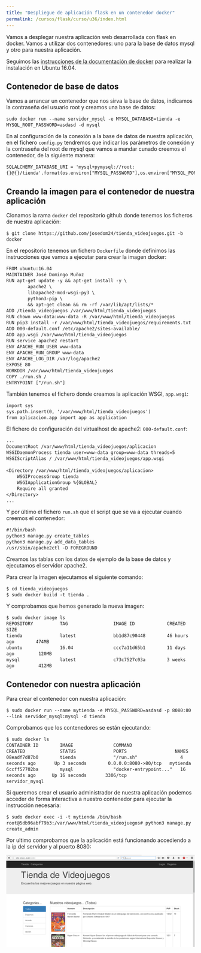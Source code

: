 ```yaml
---
title: "Despliegue de aplicación flask en un contenedor docker"
permalink: /cursos/flask/curso/u36/index.html
---
```


Vamos a desplegar nuestra aplicación web desarrollada con flask en docker. Vamos a utilizar dos contenedores: uno para la base de datos mysql y otro para nuestra aplicación.

Seguimos las [instrucciones de la documentación de docker](https://docs.docker.com/engine/installation/linux/docker-ce/ubuntu/) para realizar la instalación en Ubuntu 16.04.

## Contenedor de base de datos

Vamos a arrancar un contenedor que nos sirva la base de datos, indicamos la contraseña del usuario root y creamos una base de datos:

	sudo docker run --name servidor_mysql -e MYSQL_DATABASE=tienda -e MYSQL_ROOT_PASSWORD=asdasd -d mysql

En al configuración de la conexión a la base de datos de nuestra aplicación, en el fichero `config.py` tendremos que indicar los parámetros de conexión y la contraseña del root de mysql que vamos a mandar cunado creemos el contenedor, de la siguiente manera:

	SQLALCHEMY_DATABASE_URI = 'mysql+pymysql://root:{}@{}/tienda'.format(os.environ["MYSQL_PASSWORD"],os.environ["MYSQL_PORT_3306_TCP_ADDR"])

## Creando la imagen para el contenedor de nuestra aplicación

Clonamos la rama `docker` del repositorio github donde tenemos los ficheros de nuestra aplicación:

	$ git clone https://github.com/josedom24/tienda_videojuegos.git -b docker

En el repositorio tenemos un fichero `Dockerfile` donde definimos las instrucciones que vamos a ejecutar para crear la imagen docker:

	FROM ubuntu:16.04
	MAINTAINER José Domingo Muñoz
	RUN apt-get update -y && apt-get install -y \
	        apache2 \
	        libapache2-mod-wsgi-py3 \
	        python3-pip \
	        && apt-get clean && rm -rf /var/lib/apt/lists/*
	ADD /tienda_videojuegos /var/www/html/tienda_videojuegos
	RUN chown www-data:www-data -R /var/www/html/tienda_videojuegos
	RUN pip3 install -r /var/www/html/tienda_videojuegos/requirements.txt
	ADD 000-default.conf /etc/apache2/sites-available/
	ADD app.wsgi /var/www/html/tienda_videojuegos
	RUN service apache2 restart
	ENV APACHE_RUN_USER www-data
	ENV APACHE_RUN_GROUP www-data
	ENV APACHE_LOG_DIR /var/log/apache2
	EXPOSE 80
	WORKDIR /var/www/html/tienda_videojuegos
	COPY ./run.sh /
	ENTRYPOINT ["/run.sh"]


También tenemos el fichero donde creamos la aplicación WSGI, `app.wsgi`:

	import sys
	sys.path.insert(0, '/var/www/html/tienda_videojuegos')
	from aplicacion.app import app as application

El fichero de configuración del virtualhost de apache2: `000-default.conf`:

	...
	DocumentRoot /var/www/html/tienda_videojuegos/aplicacion
	WSGIDaemonProcess tienda user=www-data group=www-data threads=5
    WSGIScriptAlias / /var/www/html/tienda_videojuegos/app.wsgi

    <Directory /var/www/html/tienda_videojuegos/aplicacion>
        WSGIProcessGroup tienda
        WSGIApplicationGroup %{GLOBAL}
        Require all granted
    </Directory>
    ...

Y por último el fichero `run.sh` que el script que se va a ejecutar cuando creemos el contenedor:

	#!/bin/bash
	python3 manage.py create_tables
	python3 manage.py add_data_tables
	/usr/sbin/apache2ctl -D FOREGROUND

Creamos las tablas con los datos de ejemplo de la base de datos y ejecutamos el servidor apache2.

Para crear la imagen ejecutamos el siguiente comando:

	$ cd tienda_videojuegos
	$ sudo docker build -t tienda .

Y comprobamos que hemos generado la nueva imagen:

	$ sudo docker image ls
	REPOSITORY          TAG                 IMAGE ID            CREATED             SIZE
	tienda              latest              bb1d87c90448        46 hours ago        474MB
	ubuntu              16.04               ccc7a11d65b1        11 days ago         120MB
	mysql               latest              c73c7527c03a        3 weeks ago         412MB


## Contenedor con nuestra aplicación

Para crear el contenedor con nuestra aplicación:

	$ sudo docker run --name mytienda -e MYSQL_PASSWORD=asdasd -p 8080:80 --link servidor_mysql:mysql -d tienda

Comprobamos que los contenedores se están ejecutando:

	$ sudo docker ls
	CONTAINER ID        IMAGE               COMMAND                  CREATED             STATUS              PORTS                  NAMES
	08eadf7d87b0        tienda              "/run.sh"                4 seconds ago       Up 3 seconds        0.0.0.0:8080->80/tcp   mytienda
	6ccff57702ba        mysql               "docker-entrypoint..."   16 seconds ago      Up 16 seconds       3306/tcp               servidor_mysql


Si queremos crear el usuario administrador de nuestra aplicación podemos acceder de forma interactiva a nuestro contenedor para ejecutar la instrucción necesaria:
	
	$ sudo docker exec -i -t mytienda /bin/bash	
	root@5db96abf79b3:/var/www/html/tienda_videojuegos# python3 manage.py create_admin

Por ultimo comprobamos que la aplicación está funcionando accediendo a la ip del servidor y al puerto 8080:

![web](img/web.png)